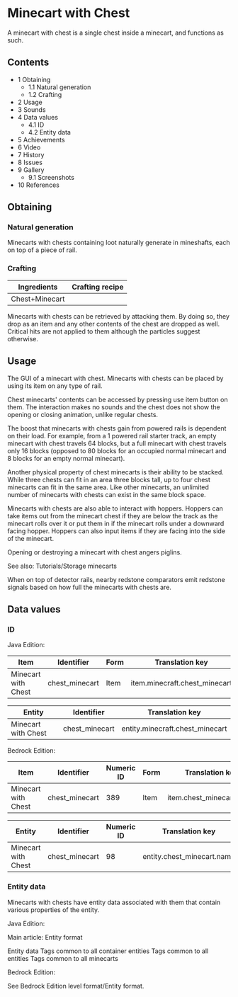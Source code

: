 # Minecart with Chest
A minecart with chest is a single chest inside a minecart, and functions as such.

## Contents
- 1 Obtaining
	- 1.1 Natural generation
	- 1.2 Crafting
- 2 Usage
- 3 Sounds
- 4 Data values
	- 4.1 ID
	- 4.2 Entity data
- 5 Achievements
- 6 Video
- 7 History
- 8 Issues
- 9 Gallery
	- 9.1 Screenshots
- 10 References

## Obtaining
### Natural generation
Minecarts with chests containing loot naturally generate in mineshafts, each on top of a piece of rail.

### Crafting
| Ingredients    | Crafting recipe |
|----------------|-----------------|
| Chest+Minecart |                 |

Minecarts with chests can be retrieved by attacking them. By doing so, they drop as an item and any other contents of the chest are dropped as well. Critical hits are not applied to them although the particles suggest otherwise.

## Usage
The GUI of a minecart with chest.
Minecarts with chests can be placed by using its item on any type of rail.

Chest minecarts' contents can be accessed by pressing use item button on them. The interaction makes no sounds and the chest does not show the opening or closing animation, unlike regular chests.

The boost that minecarts with chests gain from powered rails is dependent on their load. For example, from a 1 powered rail starter track, an empty minecart with chest travels 64 blocks, but a full minecart with chest travels only 16 blocks (opposed to 80 blocks for an occupied normal minecart and 8 blocks for an empty normal minecart).

Another physical property of chest minecarts is their ability to be stacked. While three chests can fit in an area three blocks tall, up to four chest minecarts can fit in the same area. Like other minecarts, an unlimited number of minecarts with chests can exist in the same block space.

Minecarts with chests are also able to interact with hoppers. Hoppers can take items out from the minecart chest if they are below the track as the minecart rolls over it or put them in if the minecart rolls under a downward facing hopper. Hoppers can also input items if they are facing into the side of the minecart.

Opening or destroying a minecart with chest angers piglins.

See also: Tutorials/Storage minecarts

When on top of detector rails, nearby redstone comparators emit redstone signals based on how full the minecarts with chests are.

## Data values
### ID
Java Edition:

| Item                | Identifier     | Form | Translation key               |
|---------------------|----------------|------|-------------------------------|
| Minecart with Chest | chest_minecart | Item | item.minecraft.chest_minecart |

| Entity              | Identifier     | Translation key                 |
|---------------------|----------------|---------------------------------|
| Minecart with Chest | chest_minecart | entity.minecraft.chest_minecart |

Bedrock Edition:

| Item                | Identifier     | Numeric ID | Form | Translation key          |
|---------------------|----------------|------------|------|--------------------------|
| Minecart with Chest | chest_minecart | 389        | Item | item.chest_minecart.name |

| Entity              | Identifier     | Numeric ID | Translation key            |
|---------------------|----------------|------------|----------------------------|
| Minecart with Chest | chest_minecart | 98         | entity.chest_minecart.name |

### Entity data
Minecarts with chests have entity data associated with them that contain various properties of the entity.

Java Edition:

Main article: Entity format

 Entity data
Tags common to all container entities
Tags common to all entities
Tags common to all minecarts

Bedrock Edition:

See Bedrock Edition level format/Entity format.
